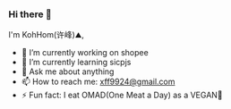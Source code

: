 ### Hi there 👋

I'm KohHom(许峰)⛰️,

- 🔭 I’m currently working on shopee
- 🌱 I’m currently learning sicpjs
- 💬 Ask me about anything
- 📫 How to reach me: xff9924@gmail.com
- ⚡ Fun fact: I eat OMAD(One Meat a Day) as a VEGAN🥬
